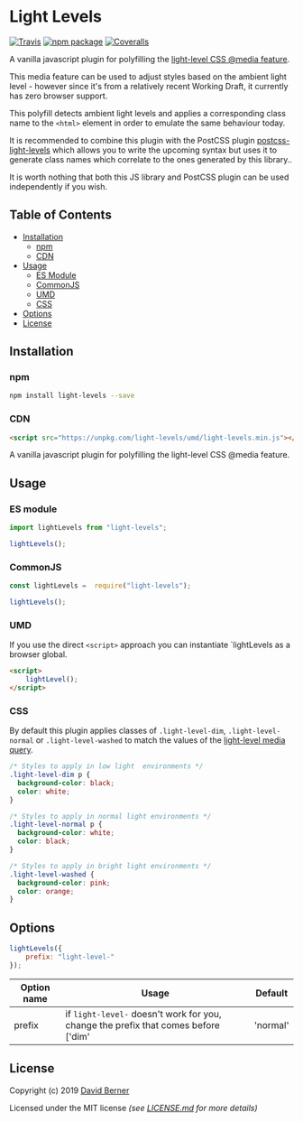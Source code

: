 # Light Levels

[![Travis][build-badge]][build] [![npm package][npm-badge]][npm] [![Coveralls][coveralls-badge]][coveralls]

A vanilla javascript plugin for polyfilling the [light-level CSS @media feature].

This media feature can be used to adjust styles based on the ambient light level - however since it's from a relatively recent Working Draft, it currently has zero browser support.

This polyfill detects ambient light levels and applies a corresponding class name to the `<html>` element in order to emulate the same behaviour today.

It is recommended to combine this plugin with the PostCSS plugin [postcss-light-levels] which allows you to write the upcoming syntax but uses it to generate class names which correlate to the ones generated by this library..

It is worth nothing that both this JS library and PostCSS plugin can be used independently if you wish.

[light-level css @media feature]: https://developer.mozilla.org/en-US/docs/Web/CSS/@media/light-level
[postcss-light-levels]: https://github.com/daveordead/postcss-light-levels
[build-badge]: https://travis-ci.com/DaveOrDead/light-levels.svg?branch=master
[build]: https://travis-ci.com/DaveOrDead/light-levels
[npm-badge]: https://raster.shields.io/npm/v/light-levels.png
[npm]: https://www.npmjs.com/package/light-levels
[coveralls-badge]: https://coveralls.io/repos/github/DaveOrDead/light-levels/badge.svg?branch=master
[coveralls]: https://coveralls.io/github/DaveOrDead/light-levels?branch=master



## Table of Contents

- [Installation](#installation)
  - [npm](#npm)
  - [CDN](#CDN)
- [Usage](#usage)
  - [ES Module](#ES-Module)
  - [CommonJS](#CommonJS)
  - [UMD](#UMD)
  - [CSS](#CSS)
- [Options](#options)
- [License](#license)


## Installation

### npm

```sh
npm install light-levels --save
```

### CDN

```html
<script src="https://unpkg.com/light-levels/umd/light-levels.min.js"></script>
```
A vanilla javascript plugin for polyfilling the light-level CSS @media feature.

## Usage

### ES module

```js
import lightLevels from "light-levels";

lightLevels();
```

### CommonJS

```js
const lightLevels =  require("light-levels");

lightLevels();
```

### UMD

If you use the direct `<script>` approach you can instantiate `lightLevels as a browser global.

```html
<script>
    lightLevel();
</script>
```

### CSS

By default this plugin applies classes of `.light-level-dim`, `.light-level-normal` or `.light-level-washed` to match the values of the [light-level media query](https://drafts.csswg.org/mediaqueries-5/#light-level).

```css
/* Styles to apply in low light  environments */
.light-level-dim p {
  background-color: black;
  color: white;
}

/* Styles to apply in normal light environments */
.light-level-normal p {
  background-color: white;
  color: black;
}

/* Styles to apply in bright light environments */
.light-level-washed {
  background-color: pink;
  color: orange;
}
```

## Options

```js
lightLevels({
    prefix: "light-level-"
});
```

| Option name | Usage | Default |
| ----------- | ----- | ------- |
| prefix | if `light-level-` doesn't work for you, change the prefix that comes before ['dim' | 'normal' | 'washed'] with this option | 'light-level-' |

## License

Copyright (c) 2019 [David Berner](http://davidberner.co.uk)

Licensed under the MIT license _(see [LICENSE.md](https://github.com/daveordead/light-levels/blob/master/LICENSE) for more details)_

